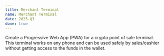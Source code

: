 ```yaml
---
title: Merchant Terminal
name: Merchant Terminal
date: 2025-Q3
done: true
---
```

Create a Progressive Web App (PWA) for a crypto point of sale terminal. This terminal works on any phone and can be used safely by sales/cashier without getting access to the funds in the wallet.
